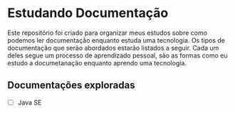 # Estudando Documentação

Este repositório foi criado para organizar meus estudos sobre como podemos ler documentação enquanto estuda uma tecnologia. Os tipos de documentação que serão abordados estarão listados a seguir. Cada um deles segue um processo de aprendizado pessoal, são as formas como eu estudo a documetanação enquanto aprendo uma tecnologia.

## Documentações exploradas
- [ ] Java SE